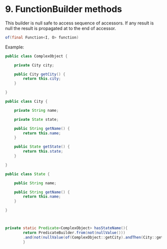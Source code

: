 # 9. FunctionBuilder methods

This builder is null safe to access sequence of accessors. If any result is null the result is propagated at to the end of accessor.

```java
of(final Function<I, O> function)
```

Example:

```java
public class ComplexObject {

    private City city;

    public City getCity() {
        return this.city;
    }

}

public class City {

    private String name;

    private State state;

    public String getName() {
        return this.name;
    }

    public State getState() {
        return this.state;
    }

}

public class State {

    public String name;

    public String getName() {
        return this.name;
    }

}
```

```java


private static Predicate<ComplexObject> hasStateName(){
        return PredicateBuilder.from(not(nullValue()))
        .and(not(nullValue(of(ComplexObject::getCity).andThen(City::getState).andThen(State:getName))));
        }
```
